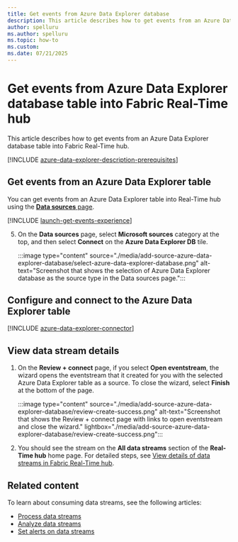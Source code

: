 ```yaml
---
title: Get events from Azure Data Explorer database
description: This article describes how to get events from an Azure Data Explorer database table into Fabric Real-Time hub. 
author: spelluru
ms.author: spelluru
ms.topic: how-to
ms.custom:
ms.date: 07/21/2025
---
```


# Get events from Azure Data Explorer database table into Fabric Real-Time hub
This article describes how to get events from an Azure Data Explorer database table into Fabric Real-Time hub.

[!INCLUDE [azure-data-explorer-description-prerequisites](../real-time-intelligence/event-streams/includes/azure-data-explorer-description-prerequisites.md)]


## Get events from an Azure Data Explorer table
You can get events from an Azure Data Explorer table into Real-Time hub using the [**Data sources** page](#data-sources-page).

[!INCLUDE [launch-get-events-experience](./includes/launch-get-events-experience.md)]

5. On the **Data sources** page, select **Microsoft sources** category at the top, and then select **Connect** on the **Azure Data Explorer DB** tile. 

    :::image type="content" source="./media/add-source-azure-data-explorer-database/select-azure-data-explorer-database.png" alt-text="Screenshot that shows the selection of Azure Data Explorer database as the source type in the Data sources page.":::

## Configure and connect to the Azure Data Explorer table
[!INCLUDE [azure-data-explorer-connector](../real-time-intelligence/event-streams/includes/azure-data-explorer-connector.md)]

## View data stream details
1. On the **Review + connect** page, if you select **Open eventstream**, the wizard opens the eventstream that it created for you with the selected Azure Data Explorer table as a source. To close the wizard, select **Finish** at the bottom of the page.

    :::image type="content" source="./media/add-source-azure-data-explorer-database/review-create-success.png" alt-text="Screenshot that shows the Review + connect page with links to open eventstream and close the wizard." lightbox="./media/add-source-azure-data-explorer-database/review-create-success.png":::
2. You should see the stream on the **All data streams** section of the **Real-Time hub** home page. For detailed steps, see [View details of data streams in Fabric Real-Time hub](view-data-stream-details.md).

## Related content

To learn about consuming data streams, see the following articles:

- [Process data streams](process-data-streams-using-transformations.md)
- [Analyze data streams](analyze-data-streams-using-kql-table-queries.md)
- [Set alerts on data streams](set-alerts-data-streams.md)
